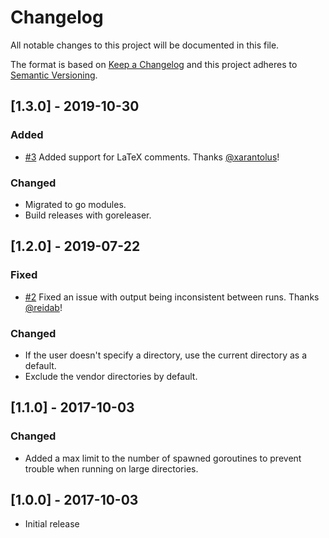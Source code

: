 # Changelog
All notable changes to this project will be documented in this file.

The format is based on [Keep a Changelog](http://keepachangelog.com/en/1.0.0/)
and this project adheres to [Semantic Versioning](http://semver.org/spec/v2.0.0.html).

## [1.3.0] - 2019-10-30
### Added
- [#3](https://github.com/jakewarren/fixme/pull/3) Added support for LaTeX comments. Thanks [@xarantolus](https://github.com/xarantolus)! 

### Changed
- Migrated to go modules.
- Build releases with goreleaser.

## [1.2.0] - 2019-07-22
### Fixed
- [#2](https://github.com/jakewarren/fixme/pull/2) Fixed an issue with output being inconsistent between runs. Thanks [@reidab](https://github.com/reidab)!

### Changed
- If the user doesn't specify a directory, use the current directory as a default.
- Exclude the vendor directories by default.

## [1.1.0] - 2017-10-03
### Changed
- Added a max limit to the number of spawned goroutines to prevent trouble when running on large directories.

## [1.0.0] - 2017-10-03
- Initial release
